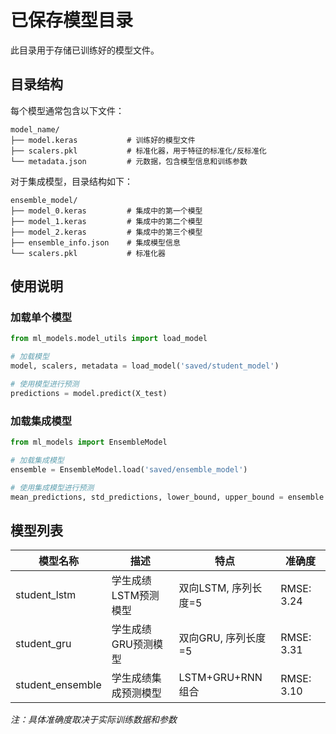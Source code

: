 # 已保存模型目录

此目录用于存储已训练好的模型文件。

## 目录结构

每个模型通常包含以下文件：

```
model_name/
├── model.keras           # 训练好的模型文件
├── scalers.pkl           # 标准化器，用于特征的标准化/反标准化
└── metadata.json         # 元数据，包含模型信息和训练参数
```

对于集成模型，目录结构如下：

```
ensemble_model/
├── model_0.keras         # 集成中的第一个模型
├── model_1.keras         # 集成中的第二个模型
├── model_2.keras         # 集成中的第三个模型
├── ensemble_info.json    # 集成模型信息
└── scalers.pkl           # 标准化器
```

## 使用说明

### 加载单个模型

```python
from ml_models.model_utils import load_model

# 加载模型
model, scalers, metadata = load_model('saved/student_model')

# 使用模型进行预测
predictions = model.predict(X_test)
```

### 加载集成模型

```python
from ml_models import EnsembleModel

# 加载集成模型
ensemble = EnsembleModel.load('saved/ensemble_model')

# 使用集成模型进行预测
mean_predictions, std_predictions, lower_bound, upper_bound = ensemble.predict(X_test)
```

## 模型列表

| 模型名称 | 描述 | 特点 | 准确度 |
|----------|------|------|--------|
| student_lstm | 学生成绩LSTM预测模型 | 双向LSTM, 序列长度=5 | RMSE: 3.24 |
| student_gru | 学生成绩GRU预测模型 | 双向GRU, 序列长度=5 | RMSE: 3.31 |
| student_ensemble | 学生成绩集成预测模型 | LSTM+GRU+RNN组合 | RMSE: 3.10 |

*注：具体准确度取决于实际训练数据和参数*